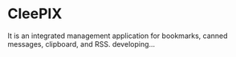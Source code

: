 # CleePIX
 It is an integrated management application for bookmarks, canned messages, clipboard, and RSS.
 developing...
